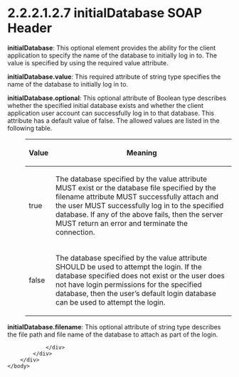 <html dir="LTR" xmlns:mshelp="http://msdn.microsoft.com/mshelp" xmlns:ddue="http://ddue.schemas.microsoft.com/authoring/2003/5" xmlns:xlink="http://www.w3.org/1999/xlink" xmlns:tool="http://www.microsoft.com/tooltip">
    <head>
        <meta http-equiv="Content-Type" content="text/html; CHARSET=utf-8"></meta>
        <meta name="save" content="history"></meta>
        <title>2.2.2.1.2.7 initialDatabase SOAP Header</title>
        <xml>
            <mshelp:toctitle title="2.2.2.1.2.7 initialDatabase SOAP Header"></mshelp:toctitle>
            <mshelp:rltitle title="[MS-SSNWS]: initialDatabase SOAP Header"></mshelp:rltitle>
            <mshelp:keyword index="A" term="c541b0f0-0a1b-49c6-83c3-46630ecfbbcf"></mshelp:keyword>
            <mshelp:attr name="DCSext.ContentType" value="open specification"></mshelp:attr>
            <mshelp:attr name="AssetID" value="c541b0f0-0a1b-49c6-83c3-46630ecfbbcf"></mshelp:attr>
            <mshelp:attr name="TopicType" value="kbRef"></mshelp:attr>
            <mshelp:attr name="DCSext.Title" value="[MS-SSNWS]: initialDatabase SOAP Header" />
        </xml>
    </head>
    <body>
        <div id="header">
            <h1 class="heading">2.2.2.1.2.7 initialDatabase SOAP Header</h1>
        </div>
        <div id="mainSection">
            <div id="mainBody">
                <div id="allHistory" class="saveHistory"></div>
                <div id="sectionSection0" class="section" name="collapseableSection">
                    

<p><b>initialDatabase</b>: This optional element
provides the ability for the client application to specify the name of the
database to initially log in to. The value is specified by using the required
value attribute.</p>

<p><b>initialDatabase.value</b>: This required attribute
of string type specifies the name of the database to initially log in to.</p>

<p><b>initialDatabase.optional</b>: This optional
attribute of Boolean type describes whether the specified initial database
exists and whether the client application user account can successfully log in
to that database. This attribute has a default value of false. The allowed
values are listed in the following table.</p>

<dl>
<dd>
<table>
 <thead>
  <tr>
   <th>
   <p>Value</p>
   </th>
   <th>
   <p>Meaning</p>
   </th>
  </tr>
 </thead>
 <tr>
  <td>
  <p>true</p>
  </td>
  <td>
  <p>The database specified by the value attribute MUST
  exist or the database file specified by the filename attribute MUST
  successfully attach and the user MUST successfully log in to the specified
  database. If any of the above fails, then the server MUST return an error and
  terminate the connection.</p>
  </td>
 </tr>
 <tr>
  <td>
  <p>false</p>
  </td>
  <td>
  <p>The database specified by the value attribute SHOULD
  be used to attempt the login. If the database specified does not exist or the
  user does not have login permissions for the specified database, then the
  user’s default login database can be used to attempt the login.</p>
  </td>
 </tr>
</table>
</dd></dl>

<p><b>initialDatabase.filename</b>: This optional
attribute of string type describes the file path and file name of the database
to attach as part of the login.</p>


                </div>
            </div>
        </div>
    </body>
</html>